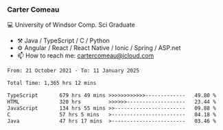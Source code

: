 ### Carter Comeau

💻 University of Windsor Comp. Sci Graduate

- ⚒️ Java / TypeScript / C / Python
- ⚙️ Angular / React / React Native / Ionic / Spring / ASP.net
- 📫 How to reach me: cartercomeau@icloud.com

<!--START_SECTION:waka-->

```txt
From: 21 October 2021 - To: 11 January 2025

Total Time: 1,365 hrs 12 mins

TypeScript       679 hrs 49 mins >>>>>>>>>>>>-------------   49.80 %
HTML             320 hrs         >>>>>>-------------------   23.44 %
JavaScript       134 hrs 55 mins >>-----------------------   09.88 %
C                57 hrs 5 mins   >------------------------   04.18 %
Java             47 hrs 17 mins  >------------------------   03.46 %
```

<!--END_SECTION:waka-->
